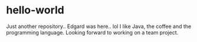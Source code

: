 # hello-world
Just another repository..
Edgard was here.. lol I like Java, the coffee and the programming language.
Looking forward to working on a team project.

